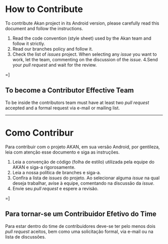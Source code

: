 # How to Contribute
To contribute Akan project in its Android version, please carefully read this document and follow the instructions.

1. Read the code convention (style sheet) used by the Akan team and follow it strictly.
2. Read our branches policy and follow it.
3. Check the list of *issues* project. When selecting any *issue* you want to work, let the team, commenting on the discussion of the *issue*.
4.Send your *pull request* and wait for the review.

=]

## To become a Contributor Effective Team
To be inside the contributors team must have at least two *pull request* accepted and a formal request via e-mail or mailing list.

---
# Como Contribur
Para contribuir com o projeto AKAN, em sua versão Android, por gentileza, leia com atenção esse documento e siga as instruções.

1. Leia a convenção de código (folha de estilo) utilizada pela equipe do AKAN e siga-a rigorosamente.
2. Leia a nossa política de branches e siga-a.
3. Confira a lista de *issues* do projeto. Ao selecionar alguma *issue* na qual deseja trabalhar, avise à equipe, comentando na discussão da *issue*.
4. Envie seu *pull request* e espere a revisão.

=]

## Para tornar-se um Contribuidor Efetivo do Time
Para estar dentro do time de contribuidores deve-se ter pelo menos dois *pull request* aceitos, bem como uma solicitação formal, via e-mail ou na lista de discussões.
